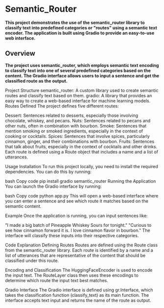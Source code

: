 # Semantic_Router

**This project demonstrates the use of the semantic_router library to classify text into predefined categories or "routes" using a semantic text encoder. The application is built using Gradio to provide an easy-to-use web interface.**

## Overview

**The project uses semantic_router, which employs semantic text encoding to classify text into one of several predefined categories based on the content. The Gradio interface allows users to input a sentence and get the classified route as the output.**

Project Structure
semantic_router: A custom library used to create semantic routes and classify text based on them.
gradio: A library that provides an easy way to create a web-based interface for machine learning models.
Routes Defined
The project defines five different routes:

Dessert: Sentences related to desserts, especially those involving chocolate, whiskey, and pecans.
Nuts: Sentences related to pecans and other nuts, often in combination with bourbon.
Smoke: Sentences that mention smoking or smoked ingredients, especially in the context of cooking or cocktails.
Spices: Sentences that involve spices, particularly cinnamon, ginger, and their combinations with bourbon.
Fruits: Sentences that talk about fruits, especially in the context of cocktails and other drinks.
Each route is defined using a Route object that includes a name and a list of utterances.

Usage
Installation
To run this project locally, you need to install the required dependencies. You can do this by running:

bash
Copy code
pip install gradio semantic_router
Running the Application
You can launch the Gradio interface by running:

bash
Copy code
python app.py
This will open a web-based interface where you can enter a sentence and see which route it matches based on the semantic content.

Example
Once the application is running, you can input sentences like:

"I made a big batch of Pineapple Whiskey Sours for tonight."
"Curious to see how cinnamon forward it is. I love cinnamon flavor in bourbon."
The interface will classify these inputs into their respective categories.

Code Explanation
Defining Routes
Routes are defined using the Route class from the semantic_router library. Each route is identified by a name and a list of utterances that are representative of the content that should be classified under this route.

Encoding and Classification
The HuggingFaceEncoder is used to encode the input text. The RouteLayer class then uses these encodings to determine which route the input text best matches.

Gradio Interface
The Gradio interface is defined using gr.Interface, which takes the classification function (classify_text) as its main function. The interface accepts text input and returns the name of the route as output.
